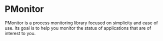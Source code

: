 # PMonitor
PMonitor is a process monitoring library focused on simplicity and ease of use. Its goal is to help you monitor the status of applications that are of interest to you.
